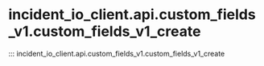 # incident_io_client.api.custom_fields_v1.custom_fields_v1_create

::: incident_io_client.api.custom_fields_v1.custom_fields_v1_create
